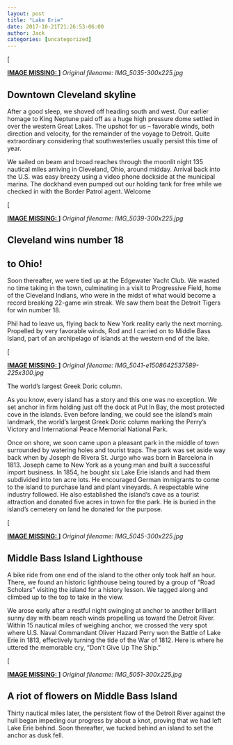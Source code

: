 ```yaml
---
layout: post
title: "Lake Erie"
date: 2017-10-21T21:26:53-06:00
author: Jack
categories: [uncategorized]
---
```


[<!-- IMAGE PLACEHOLDER
Original URL: http://windleblo.com/wp-content/uploads/2017/10/IMG_5035-300x225.jpg
Filename: IMG_5035-300x225.jpg
Date path: 2017/10/IMG_5035-300x225.jpg
Caption: ](/wp-content/uploads/2017/10/IMG_5035.jpg)
Instructions: Replace this comment with actual image upload
-->

**[IMAGE MISSING: ](/wp-content/uploads/2017/10/IMG_5035.jpg)]**
*Original filename: IMG_5035-300x225.jpg*

## Downtown Cleveland skyline

After a good sleep, we shoved off heading south and west. Our earlier homage to King Neptune paid off as a huge high pressure dome settled in over the western Great Lakes. The upshot for us – favorable winds, both direction and velocity, for the remainder of the voyage to Detroit. Quite extraordinary considering that southwesterlies usually persist this time of year.

We sailed on beam and broad reaches through the moonlit night 135 nautical miles arriving in Cleveland, Ohio, around midday. Arrival back into the U.S. was easy breezy using a video phone dockside at the municipal marina. The dockhand even pumped out our holding tank for free while we checked in with the Border Patrol agent. Welcome

[<!-- IMAGE PLACEHOLDER
Original URL: http://windleblo.com/wp-content/uploads/2017/10/IMG_5039-300x225.jpg
Filename: IMG_5039-300x225.jpg
Date path: 2017/10/IMG_5039-300x225.jpg
Caption: ](/wp-content/uploads/2017/10/IMG_5039.jpg)
Instructions: Replace this comment with actual image upload
-->

**[IMAGE MISSING: ](/wp-content/uploads/2017/10/IMG_5039.jpg)]**
*Original filename: IMG_5039-300x225.jpg*

## Cleveland wins number 18

## to Ohio!

Soon thereafter, we were tied up at the Edgewater Yacht Club. We wasted no time taking in the town, culminating in a visit to Progressive Field, home of the Cleveland Indians, who were in the midst of what would become a record breaking 22-game win streak. We saw them beat the Detroit Tigers for win number 18.

Phil had to leave us, flying back to New York reality early the next morning. Propelled by very favorable winds, Rod and I carried on to Middle Bass Island, part of an archipelago of islands at the western end of the lake.

[<!-- IMAGE PLACEHOLDER
Original URL: http://windleblo.com/wp-content/uploads/2017/10/IMG_5041-e1508642537589-225x300.jpg
Filename: IMG_5041-e1508642537589-225x300.jpg
Date path: 2017/10/IMG_5041-e1508642537589-225x300.jpg
Caption: ](/wp-content/uploads/2017/10/IMG_5041-e1508642537589.jpg)
Instructions: Replace this comment with actual image upload
-->

**[IMAGE MISSING: ](/wp-content/uploads/2017/10/IMG_5041-e1508642537589.jpg)]**
*Original filename: IMG_5041-e1508642537589-225x300.jpg*

The world’s largest Greek Doric column.

As you know, every island has a story and this one was no exception. We set anchor in firm holding just off the dock at Put In Bay, the most protected cove in the islands. Even before landing, we could see the island’s main landmark, the world’s largest Greek Doric column marking the Perry’s Victory and International Peace Memorial National Park.

Once on shore, we soon came upon a pleasant park in the middle of town surrounded by watering holes and tourist traps. The park was set aside way back when by Joseph de Rivera St. Jurgo who was born in Barcelona in 1813. Joseph came to New York as a young man and built a successful import business. In 1854, he bought six Lake Erie islands and had them subdivided into ten acre lots. He encouraged German immigrants to come to the island to purchase land and plant vineyards. A respectable wine industry followed. He also established the island’s cave as a tourist attraction and donated five acres in town for the park. He is buried in the island’s cemetery on land he donated for the purpose.

[<!-- IMAGE PLACEHOLDER
Original URL: http://windleblo.com/wp-content/uploads/2017/10/IMG_5045-300x225.jpg
Filename: IMG_5045-300x225.jpg
Date path: 2017/10/IMG_5045-300x225.jpg
Caption: ](/wp-content/uploads/2017/10/IMG_5045.jpg)
Instructions: Replace this comment with actual image upload
-->

**[IMAGE MISSING: ](/wp-content/uploads/2017/10/IMG_5045.jpg)]**
*Original filename: IMG_5045-300x225.jpg*

## Middle Bass Island Lighthouse

A bike ride from one end of the island to the other only took half an hour. There, we found an historic lighthouse being toured by a group of “Road Scholars” visiting the island for a history lesson. We tagged along and climbed up to the top to take in the view.

We arose early after a restful night swinging at anchor to another brilliant sunny day with beam reach winds propelling us toward the Detroit River. Within 15 nautical miles of weighing anchor, we crossed the very spot where U.S. Naval Commandant Oliver Hazard Perry won the Battle of Lake Erie in 1813, effectively turning the tide of the War of 1812. Here is where he uttered the memorable cry, “Don’t Give Up The Ship.”

[<!-- IMAGE PLACEHOLDER
Original URL: http://windleblo.com/wp-content/uploads/2017/10/IMG_5051-300x225.jpg
Filename: IMG_5051-300x225.jpg
Date path: 2017/10/IMG_5051-300x225.jpg
Caption: ](/wp-content/uploads/2017/10/IMG_5051.jpg)
Instructions: Replace this comment with actual image upload
-->

**[IMAGE MISSING: ](/wp-content/uploads/2017/10/IMG_5051.jpg)]**
*Original filename: IMG_5051-300x225.jpg*

## A riot of flowers on Middle Bass Island

Thirty nautical miles later, the persistent flow of the Detroit River against the hull began impeding our progress by about a knot, proving that we had left Lake Erie behind. Soon thereafter, we tucked behind an island to set the anchor as dusk fell.